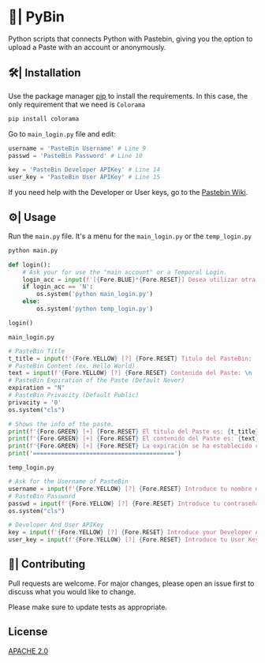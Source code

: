 # 📄| PyBin

Python scripts that connects Python with Pastebin, giving you the option to upload a Paste with an account or anonymously.

## 🛠| Installation

Use the package manager [pip](https://pip.pypa.io/en/stable/) to install the requirements.
In this case, the only requirement that we need is `Colorama`

```bash
pip install colorama
```
Go to `main_login.py` file and edit:
```python
username = 'PasteBin Username' # Line 9
passwd = 'PasteBin Password' # Line 10

key = 'PasteBin Developer APIKey' # Line 14
user_key = 'PasteBin User APIKey' # Line 15
```
If you need help with the Developer or User keys, go to the [Pastebin Wiki](https://pastebin.com/doc_api#1).

## ⚙| Usage
Run the `main.py` file. It's a menu for the `main_login.py` or the `temp_login.py`
```bash
python main.py
```
```python
def login():
    # Ask your for use the "main account" or a Temporal Login.
    login_acc = input(f'[{Fore.BLUE}*{Fore.RESET}] Desea utilizar otra cuenta? (Y/N): ')
    if login_acc == 'N':
        os.system('python main_login.py')
    else:
        os.system('python temp_login.py')

login()
```
`main_login.py`
```python
# PasteBin Title
t_title = input(f'{Fore.YELLOW} [?] {Fore.RESET} Titulo del PasteBin: ')
# PasteBin Content (ex. Hello World)
text = input(f'{Fore.YELLOW} [?] {Fore.RESET} Contenido del Paste: \n [{Fore.GREEN}>{Fore.RESET}] ')
# PasteBin Expiration of the Paste (Default Never)
expiration = "N"
# PasteBin Privacity (Default Public)
privacity = '0'
os.system("cls")

# Shows the info of the paste.
print(f'{Fore.GREEN} [+] {Fore.RESET} El titulo del Paste es: {t_title}')
print(f'{Fore.GREEN} [+] {Fore.RESET} El contenido del Paste es: {text}')
print(f'{Fore.GREEN} [+] {Fore.RESET} La expiración se ha establecido como -Nunca-, y la privacidad en -Publico-. Por Defecto')
print('========================================')
```
`temp_login.py`
```python
# Ask for the Username of PasteBin
username = input(f'{Fore.YELLOW} [?] {Fore.RESET} Introduce tu nombre de Usuario: ')
# PasteBin Password
passwd = input(f'{Fore.YELLOW} [?] {Fore.RESET} Introduce tu contraseña: ')
os.system("cls")

# Developer And User APIKey
key = input(f'{Fore.YELLOW} [?] {Fore.RESET} Introduce your Developer API key: ')
user_key = input(f'{Fore.YELLOW} [?] {Fore.RESET} Introduce tu User Key: ')
```

## 🤝| Contributing
Pull requests are welcome. For major changes, please open an issue first to discuss what you would like to change.

Please make sure to update tests as appropriate.

## License
[APACHE 2.0](https://choosealicense.com/licenses/apache-2.0/)